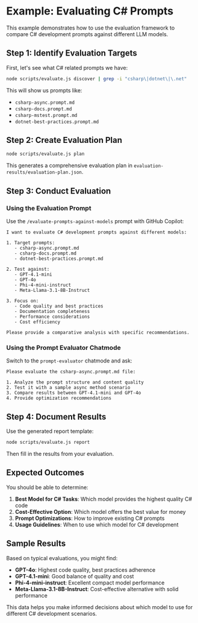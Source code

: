 # Example: Evaluating C# Prompts

This example demonstrates how to use the evaluation framework to compare C# development prompts against different LLM models.

## Step 1: Identify Evaluation Targets

First, let's see what C# related prompts we have:

```bash
node scripts/evaluate.js discover | grep -i "csharp\|dotnet\|\.net"
```

This will show us prompts like:
- `csharp-async.prompt.md`
- `csharp-docs.prompt.md`
- `csharp-mstest.prompt.md`
- `dotnet-best-practices.prompt.md`

## Step 2: Create Evaluation Plan

```bash
node scripts/evaluate.js plan
```

This generates a comprehensive evaluation plan in `evaluation-results/evaluation-plan.json`.

## Step 3: Conduct Evaluation

### Using the Evaluation Prompt

Use the `/evaluate-prompts-against-models` prompt with GitHub Copilot:

```
I want to evaluate C# development prompts against different models:

1. Target prompts:
   - csharp-async.prompt.md
   - csharp-docs.prompt.md
   - dotnet-best-practices.prompt.md

2. Test against:
   - GPT-4.1-mini
   - GPT-4o
   - Phi-4-mini-instruct
   - Meta-Llama-3.1-8B-Instruct

3. Focus on:
   - Code quality and best practices
   - Documentation completeness
   - Performance considerations
   - Cost efficiency

Please provide a comparative analysis with specific recommendations.
```

### Using the Prompt Evaluator Chatmode

Switch to the `prompt-evaluator` chatmode and ask:

```
Please evaluate the csharp-async.prompt.md file:

1. Analyze the prompt structure and content quality
2. Test it with a sample async method scenario
3. Compare results between GPT-4.1-mini and GPT-4o
4. Provide optimization recommendations
```

## Step 4: Document Results

Use the generated report template:

```bash
node scripts/evaluate.js report
```

Then fill in the results from your evaluation.

## Expected Outcomes

You should be able to determine:

1. **Best Model for C# Tasks**: Which model provides the highest quality C# code
2. **Cost-Effective Option**: Which model offers the best value for money
3. **Prompt Optimizations**: How to improve existing C# prompts
4. **Usage Guidelines**: When to use which model for C# development

## Sample Results

Based on typical evaluations, you might find:

- **GPT-4o**: Highest code quality, best practices adherence
- **GPT-4.1-mini**: Good balance of quality and cost
- **Phi-4-mini-instruct**: Excellent compact model performance
- **Meta-Llama-3.1-8B-Instruct**: Cost-effective alternative with solid performance

This data helps you make informed decisions about which model to use for different C# development scenarios.